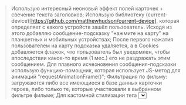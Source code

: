 > Использую интересный неоновый эффект полей карточек + свечение текста заголовков;
> Использую библиотеку (current-device)[https://github.com/matthewhudson/current-device], которая определяет с какого устройств зашёл пользователь. Исходя из этого добавляю сообщение-подсказку "нажмите на карту" на планшетных и мобильных устройствах;
> После первого нажатия пользователем на карту подсказка удаляется, а в Cookies добавляется флажок, что пользователь был уведомлен, чтобы впоследствии какое-то время (1 мес.) его не раздражать этим сообщением.
> Для плавного исчезновения сообщения-подсказки использую функцию-помощник, которая использует JS-метод для анимаций "requestAnimationFrame()";
> Фильтрация по фильму: загружаются либо все имеющиеся в базе данных карточки героев, либо только те, которые участвовали в выбранном фильтре фильме;
> Для кастомной стилизации тега <select> использую библиотеку (Nice Select 2)[], изменив полностью её CSS, чтобы стилистика соответствовала стилю страницы.